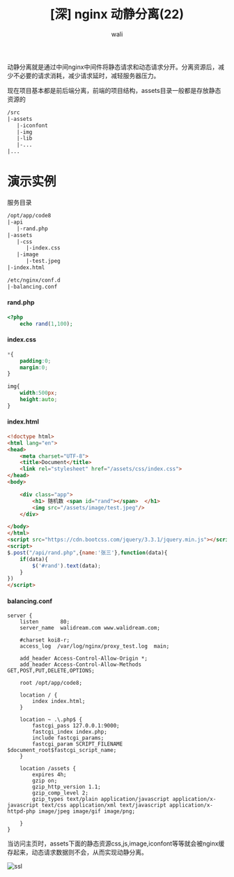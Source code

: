 ﻿---
layout: post
title: '[深] nginx 动静分离(22)'  #标题
tagline: nginx做动静分离 (深度学习)
category: nginx      #分类
author: wali    #作者
tag: nginx     #标签
ghurl:        #github url
ghurl_zip:    #github zip下载
comments: true

post_nav: false
group_tag: nginx教程
---

动静分离就是通过中间nginx中间件将静态请求和动态请求分开。分离资源后，减少不必要的请求消耗，减少请求延时，减轻服务器压力。

现在项目基本都是前后端分离，前端的项目结构，assets目录一般都是存放静态资源的

```txt
/src
|-assets 
   |-iconfont
   |-img
   |-lib
   |-...
|...
```

# 演示实例

服务目录

```txt
/opt/app/code8
|-api
   |-rand.php
|-assets
   |-css
      |-index.css
   |-image
      |-test.jpeg
|-index.html

/etc/nginx/conf.d
|-balancing.conf
```

#### rand.php

```php
<?php
	echo rand(1,100);
```

#### index.css

```css
*{
    padding:0;
    margin:0;
}

img{
    width:500px;
    height:auto;
}
```

#### index.html

```html
<!doctype html>
<html lang="en">
<head>
    <meta charset="UTF-8">
    <title>Document</title>
    <link rel="stylesheet" href="/assets/css/index.css">
</head>
<body>

    <div class="app">
        <h1> 随机数 <span id="rand"></span>  </h1>
        <img src="/assets/image/test.jpeg"/>
    </div> 

</body>
</html>
<script src="https://cdn.bootcss.com/jquery/3.3.1/jquery.min.js"></script>
<script>
$.post("/api/rand.php",{name:'张三'},function(data){
    if(data){
        $('#rand').text(data);
    }
})
</script>
```

#### balancing.conf

```nginx
server {
    listen       80; 
    server_name  walidream.com www.walidream.com;

    #charset koi8-r;
    access_log  /var/log/nginx/proxy_test.log  main;

    add_header Access-Control-Allow-Origin *;  
    add_header Access-Control-Allow-Methods GET,POST,PUT,DELETE,OPTIONS;

    root /opt/app/code8;

    location / { 
        index index.html;
    }   

    location ~ .\.php$ {
        fastcgi_pass 127.0.0.1:9000;
        fastcgi_index index.php;
        include fastcgi_params;
        fastcgi_param SCRIPT_FILENAME $document_root$fastcgi_script_name;    
    }   

    location /assets {
        expires 4h; 
        gzip on; 
        gzip_http_version 1.1;
        gzip_comp_level 2;
        gzip_types text/plain application/javascript application/x-javascript text/css application/xml text/javascript application/x-httpd-php image/jpeg image/gif image/png;

    } 
}	
```

当访问主页时，assets下面的静态资源css,js,image,iconfont等等就会被nginx缓存起来，动态请求数据则不会，从而实现动静分离。

![ssl](https://raw.githubusercontent.com/walidream/blogimage/master/waliblogImage/nginx/nginx_50.jpg)

